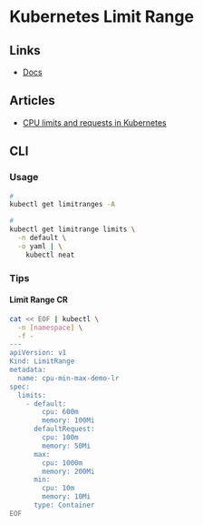 # Kubernetes Limit Range

<!--
https://sysdig.com/blog/kubernetes-limits-requests/
-->

## Links

- [Docs](https://kubernetes.io/docs/concepts/policy/limit-range/)

## Articles

- [CPU limits and requests in Kubernetes](https://itnext.io/cpu-limits-and-requests-in-kubernetes-fa9d55948b7c)

## CLI

### Usage

```sh
#
kubectl get limitranges -A

#
kubectl get limitrange limits \
  -n default \
  -o yaml | \
    kubectl neat
```

### Tips

#### Limit Range CR

```sh
cat << EOF | kubectl \
  -n [namespace] \
  -f -
---
apiVersion: v1
Kind: LimitRange
metadata:
  name: cpu-min-max-demo-lr
spec:
  limits:
    - default:
        cpu: 600m
        memory: 100Mi
      defaultRequest:
        cpu: 100m
        memory: 50Mi
      max:
        cpu: 1000m
        memory: 200Mi
      min:
        cpu: 10m
        memory: 10Mi
      type: Container
EOF
```
